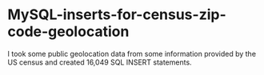 MySQL-inserts-for-census-zip-code-geolocation
=============================================

I took some public geolocation data from some information provided by the US census and created 16,049 SQL INSERT statements.
